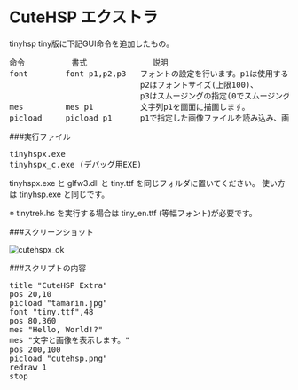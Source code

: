 # CuteHSP エクストラ

tinyhsp tiny版に下記GUI命令を追加したもの。
<pre>
命令			書式				説明
font		font p1,p2,p3	フォントの設定を行います。p1は使用するTTFファイルを拡張子まで含めて指定。
							p2はフォントサイズ(上限100)、
							p3はスムージングの指定(0でスムージングなし、16でスムージングあり)です。
mes			mes p1			文字列p1を画面に描画します。
picload		picload p1		p1で指定した画像ファイルを読み込み、画面に表示します。
</pre>
###実行ファイル
<pre>
tinyhspx.exe
tinyhspx_c.exe (デバッグ用EXE)
</pre>
tinyhspx.exe と glfw3.dll と tiny.ttf を同じフォルダに置いてください。
使い方は tinyhsp.exe と同じです。

※ tinytrek.hs を実行する場合は tiny_en.ttf (等幅フォント)が必要です。

###スクリーンショット

![cutehspx_ok](https://cloud.githubusercontent.com/assets/24917310/23577156/751e972c-00fb-11e7-9e9f-187855a24823.png)

###スクリプトの内容
<pre>
title "CuteHSP Extra"
pos 20,10
picload "tamarin.jpg"
font "tiny.ttf",48
pos 80,360
mes "Hello, World!?"
mes "文字と画像を表示します。"
pos 200,100
picload "cutehsp.png"
redraw 1
stop
</pre>
